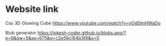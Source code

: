 # Website link

Css 3D Glowing Cube
<https://www.youtube.com/watch?v=nOdDtnHWaDo>

Blob generator
<https://lokesh-coder.github.io/blobs.app/?e=9&gw=5&se=675&g=c2e59c|64b3f4&o=0>
